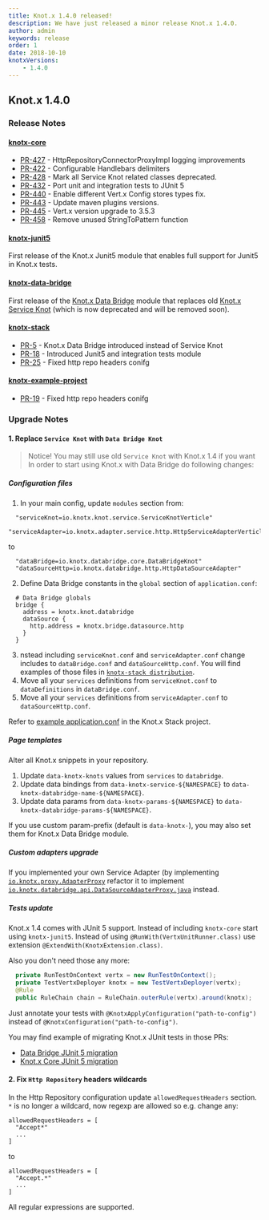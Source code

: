 ```yaml
---
title: Knot.x 1.4.0 released!
description: We have just released a minor release Knot.x 1.4.0.
author: admin
keywords: release
order: 1
date: 2018-10-10
knotxVersions:
    - 1.4.0
---
```

## Knot.x 1.4.0

### Release Notes

#### [knotx-core](https://github.com/Cognifide/knotx)
 - [PR-427](https://github.com/Cognifide/knotx/pull/427) - HttpRepositoryConnectorProxyImpl logging improvements
 - [PR-422](https://github.com/Cognifide/knotx/pull/422) - Configurable Handlebars delimiters
 - [PR-428](https://github.com/Cognifide/knotx/pull/428) - Mark all Service Knot related classes deprecated.
 - [PR-432](https://github.com/Cognifide/knotx/pull/432) - Port unit and integration tests to JUnit 5
 - [PR-440](https://github.com/Cognifide/knotx/pull/440) - Enable different Vert.x Config stores types fix.
 - [PR-443](https://github.com/Cognifide/knotx/pull/443) - Update maven plugins versions.
 - [PR-445](https://github.com/Cognifide/knotx/pull/445) - Vert.x version upgrade to 3.5.3
 - [PR-458](https://github.com/Cognifide/knotx/pull/458) - Remove unused StringToPattern function

#### [knotx-junit5](https://github.com/Knotx/knotx-junit5)
First release of the Knot.x Junit5 module that enables full support for Junit5 in Knot.x tests.

#### [knotx-data-bridge](https://github.com/Knotx/knotx-data-bridge)
First release of the [Knot.x Data Bridge](https://github.com/Knotx/knotx-data-bridge) module
that replaces old [Knot.x Service Knot](https://github.com/Cognifide/knotx/wiki/ServiceKnot)
(which is now deprecated and will be removed soon).

#### [knotx-stack](https://github.com/Knotx/knotx-stack)
- [PR-5](https://github.com/Knotx/knotx-stack/pull/5) - Knot.x Data Bridge introduced instead of Service Knot
- [PR-18](https://github.com/Knotx/knotx-stack/pull/18) - Introduced Junit5 and integration tests module
- [PR-25](https://github.com/Knotx/knotx-stack/pull/25) - Fixed http repo headers conifg


#### [knotx-example-project](https://github.com/Knotx/knotx-example-project)
 - [PR-19](https://github.com/Knotx/knotx-example-project/pull/19) - Fixed http repo headers conifg

### Upgrade Notes

#### 1. Replace `Service Knot` with `Data Bridge Knot`

> Notice! You may still use old `Service Knot` with Knot.x 1.4 if you want
In order to start using Knot.x with Data Bridge do following changes:

##### Configuration files
1. In your main config, update `modules` section from:
```hocon
  "serviceKnot=io.knotx.knot.service.ServiceKnotVerticle"
  "serviceAdapter=io.knotx.adapter.service.http.HttpServiceAdapterVerticle"
```

to

```hocon
  "dataBridge=io.knotx.databridge.core.DataBridgeKnot"
  "dataSourceHttp=io.knotx.databridge.http.HttpDataSourceAdapter"
```

2. Define Data Bridge constants in the `global` section of `application.conf`:
```hocon
  # Data Bridge globals
  bridge {
    address = knotx.knot.databridge
    dataSource {
      http.address = knotx.bridge.datasource.http
    }
  }
```
3. nstead including `serviceKnot.conf` and `serviceAdapter.conf` change includes
to `dataBridge.conf` and `dataSourceHttp.conf`.
You will find examples of those files in
[`knotx-stack distribution`](https://github.com/Knotx/knotx-stack/blob/1.4.0/knotx-stack-manager/src/main/packaging/conf/includes).
4. Move all your `services` definitions from `serviceKnot.conf` to `dataDefinitions` in `dataBridge.conf`.
5. Move all your `services` definitions from `serviceAdapter.conf` to `dataSourceHttp.conf`.

Refer to [example application.conf](https://github.com/Knotx/knotx-stack/blob/1.4.0/knotx-stack-manager/src/main/packaging/conf/application.conf)
in the Knot.x Stack project.


##### Page templates
Alter all Knot.x snippets in your repository.
1. Update `data-knotx-knots` values from `services` to `databridge`.
2. Update data bindings from `data-knotx-service-${NAMESPACE}` to `data-knotx-databridge-name-${NAMESPACE}`.
3. Update data params from `data-knotx-params-${NAMESPACE}` to `data-knotx-databridge-params-${NAMESPACE}`.

If you use custom param-prefix (default is `data-knotx-`), you may also set them for Knot.x Data Bridge module.

##### Custom adapters upgrade
If you implemented your own Service Adapter (by implementing
[`io.knotx.proxy.AdapterProxy`](https://github.com/Cognifide/knotx/blob/1.3.0/knotx-core/src/main/java/io/knotx/proxy/AdapterProxy.java)
refactor it to implement
[`io.knotx.databridge.api.DataSourceAdapterProxy.java`](https://github.com/Knotx/knotx-data-bridge/blob/1.4.0/api/src/main/java/io/knotx/databridge/api/DataSourceAdapterProxy.java)
instead.

##### Tests update
Knot.x 1.4 comes with JUnit 5 support. Instead of including `knotx-core` start using `knotx-junit5`.
Instead of using `@RunWith(VertxUnitRunner.class)` use extension `@ExtendWith(KnotxExtension.class)`.

Also you don't need those any more:
```java
  private RunTestOnContext vertx = new RunTestOnContext();
  private TestVertxDeployer knotx = new TestVertxDeployer(vertx);
  @Rule
  public RuleChain chain = RuleChain.outerRule(vertx).around(knotx);
```

Just annotate your tests with `@KnotxApplyConfiguration("path-to-config")`
instead of `@KnotxConfiguration("path-to-config")`.

You may find example of migrating Knot.x JUnit tests in those PRs:
- [Data Bridge JUnit 5 migration](https://github.com/Knotx/knotx-data-bridge/pull/19/files)
- [Knot.x Core JUnit 5 migration](https://github.com/Cognifide/knotx/pull/432/files)

#### 2. Fix `Http Repository` headers wildcards
In the Http Repository configuration update `allowedRequestHeaders` section.
`*` is no longer a wildcard, now regexp are allowed so e.g. change any:
```hocon
allowedRequestHeaders = [
  "Accept*"
  ...
]
```
to
```hocon
allowedRequestHeaders = [
  "Accept.*"
  ...
]
```

All regular expressions are supported.
